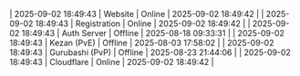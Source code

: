 | 2025-09-02 18:49:43 | Website | Online | 2025-09-02 18:49:42 |
| 2025-09-02 18:49:43 | Registration | Online | 2025-09-02 18:49:42 |
| 2025-09-02 18:49:43 | Auth Server | Offline | 2025-08-18 09:33:31 |
| 2025-09-02 18:49:43 | Kezan (PvE) | Offline | 2025-08-03 17:58:02 |
| 2025-09-02 18:49:43 | Gurubashi (PvP) | Offline | 2025-08-23 21:44:06 |
| 2025-09-02 18:49:43 | Cloudflare | Online | 2025-09-02 18:49:42 |
